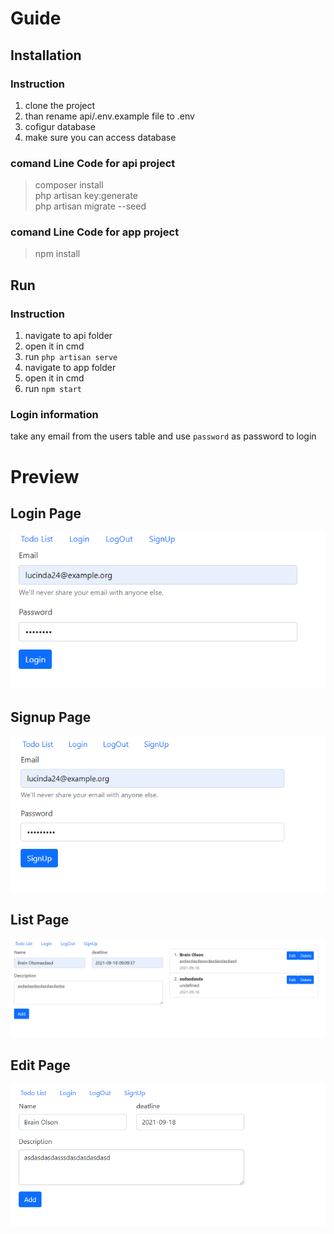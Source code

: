 # Guide
## Installation
 ### Instruction 
 1. clone the project
 2. than rename api/.env.example file to .env
 3. cofigur database
 4. make sure you can access database
 
 ### comand Line Code for api project
 > composer install  <br>
 > php artisan key:generate <br>
 > php artisan migrate --seed <br>
 

 ### comand Line Code for app project
 > npm install
   
## Run
 ### Instruction 
 1. navigate to api folder
 2. open it in cmd
 3. run `php artisan serve`
 4. navigate to app folder
 5. open it in cmd
 6. run `npm start`

### Login information
take any email from the users table and use `password` as password to login

# Preview
## Login Page
![](ss/login-page.PNG)

## Signup Page
![](ss/signup-page.PNG)

## List Page
![](ss/todolist-page.PNG)

## Edit Page
![](ss/edit-page.PNG)
